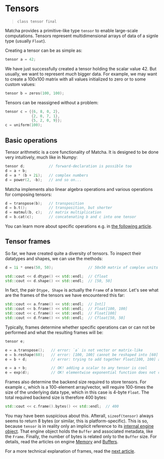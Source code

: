 # Tensors
> `class tensor final`

Matcha provides a primitive-like type `tensor` to enable large-scale computations.
Tensors represent multidimensional arrays of data of a signle type (usually `Float`).


Creating a tensor can be as simple as:


```cpp
tensor a = 42;
```


We have just successfully created a tensor holding the scalar value 42.
But usually, we want to represent _much_ bigger data. For example, we may want to create
a 100x100 matrix with all values initialized to zero or to some custom values:

```cpp
tensor b = zeros(100, 100);
```

Tensors can be reassigned without a problem:

```cpp
tensor c = {{6, 8, 0, 2},
            {2, 0, 7, 1},
            {5, 2, 0, 9}};
c = uniform(100);
```

## Basic operations

Tensor arithmetic is a core functionality of Matcha.
It is designed to be done very intuitively, much like in Numpy:


```cpp
tensor d;           // forward-declaration is possible too
d = a + b;
d = a * (b + 2i);   // complex numbers
d = power(2, -b);   // and so on...
```

Matcha implements also linear algebra operations and various operations
for composing tensors:


```cpp
d = transpose(b);   // transposition
d = b.t();          // transposition, but shorter
d = matmul(b, c);   // matrix multiplication
d = b.cat(c);       // concatenating b and c into one tensor
```

You can learn more about specific operations e.g. in [the following article](tensor/operations/).

## Tensor frames

So far, we have created quite a diversity of tensors. To inspect their datatypes and shapes, we can use the methods:

```cpp
d = 1i * ones(50, 50);                // 50x50 matrix of complex units

std::cout << d.dtype() << std::endl;  // Cfloat
std::cout << d.shape() << std::endl;  // [50, 50]

```

In fact, the pair `Dtype, Shape` is actually the `Frame` of a tensor. Let's see what are the frames of the tensors
we have encountered this far:

```cpp
std::cout << a.frame() << std::endl;  // Int[]
std::cout << b.frame() << std::endl;  // Float[100, 100]
std::cout << c.frame() << std::endl;  // Float[100]
std::cout << d.frame() << std::endl;  // Cfloat[50, 50]
```

Typically, frames determine whether specific operations can or can not be performed and what the resulting frames will be:

```cpp
tensor e;

e = a.transpose();   // error: `a` is not vector or matrix-like
e = b.reshape(60);   // error: [100, 100] cannot be reshaped into [60]
e = b + d;           // error: trying to add together Float[100, 100] and Cfloat[50, 50]

e = a + b;           // OK! adding a scalar to any tensor is cool
e = exp(d);          // OK! elementwise exponential function does not care
```

Frames also determine the backend size required to store tensors. For example `c`, which is a 100-element array/vector,
will require 100-times the size of the underlying data type, which in this case is 4-byte `Float`. The total required backend size is therefore 400 bytes:

```cpp
std::cout << c.frame().bytes() << std::endl;  // 400
```

You may have been suspicious about this. Afterall, `sizeof(tensor)` always seems to return 8 bytes (or similar, this is platform-specific).
This is so, because `tensor` is in reality only an implicit reference to its [internal engine object](engine/tensor/). That engine object
holds the `Buffer` and associated metadata, like the `Frame`. Finally, the number of bytes is related only to the `Buffer` size. For details, read the articles
on engine [Memory](engine/memory) and [Buffers](engine/tensor/buffer).

For a more technical explanation of frames, read the [next article](tensor/frames).
